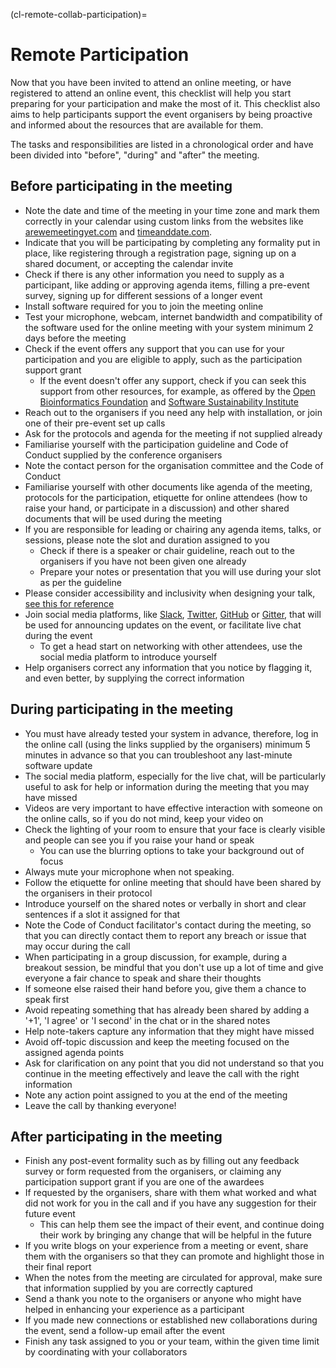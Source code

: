 (cl-remote-collab-participation)=
# Remote Participation

Now that you have been invited to attend an online meeting, or have registered to attend an online event, this checklist will help you start preparing for your participation and make the most of it.
This checklist also aims to help participants support the event organisers by being proactive and informed about the resources that are available for them.

The tasks and responsibilities are listed in a chronological order and have been divided into "before", "during" and "after" the meeting.

## Before participating in the meeting

- Note the date and time of the meeting in your time zone and mark them correctly in your calendar using custom links from the websites like [arewemeetingyet.com](https://www.timeanddate.com/worldclock/meeting.html) and [timeanddate.com](https://www.timeanddate.com/worldclock/fixedform.html).
- Indicate that you will be participating by completing any formality put in place, like registering through a registration page, signing up on a shared document, or accepting the calendar invite
- Check if there is any other information you need to supply as a participant, like adding or approving agenda items, filling a pre-event survey, signing up for different sessions of a longer event
- Install software required for you to join the meeting online
- Test your microphone, webcam, internet bandwidth and compatibility of the software used for the online meeting with your system minimum 2 days before the meeting
- Check if the event offers any support that you can use for your participation and you are eligible to apply, such as the participation support grant
  - If the event doesn't offer any support, check if you can seek this support from other resources, for example, as offered by the [Open Bioinformatics Foundation](https://www.open-bio.org/travel-awards/) and [Software Sustainability Institute](https://software.ac.uk/programmes-and-events/fellowship-programme)
- Reach out to the organisers if you need any help with installation, or join one of their pre-event set up calls
- Ask for the protocols and agenda for the meeting if not supplied already
- Familiarise yourself with the participation guideline and Code of Conduct supplied by the conference organisers
- Note the contact person for the organisation committee and the Code of Conduct
- Familiarise yourself with other documents like agenda of the meeting, protocols for the participation, etiquette for online attendees (how to raise your hand, or participate in a discussion) and other shared documents that will be used during the meeting
- If you are responsible for leading or chairing any agenda items, talks, or sessions, please note the slot and duration assigned to you
  - Check if there is a speaker or chair guideline, reach out to the organisers if you have not been given one already
  - Prepare your notes or presentation that you will use during your slot as per the guideline
- Please consider accessibility and inclusivity when designing your talk, [see this for reference](https://www.w3.org/WAI/teach-advocate/accessible-presentations/#preparing-slides-and-projected-material-speakers)
- Join social media platforms, like [Slack](www.slack.com), [Twitter](www.twitter.com), [GitHub](www.github.com) or [Gitter](www.gitter.im), that will be used for announcing updates on the event, or facilitate live chat during the event
  - To get a head start on networking with other attendees, use the social media platform to introduce yourself
- Help organisers correct any information that you notice by flagging it, and even better, by supplying the correct information

## During participating in the meeting

- You must have already tested your system in advance, therefore, log in the online call (using the links supplied by the organisers) minimum 5 minutes in advance so that you can troubleshoot any last-minute software update
- The social media platform, especially for the live chat, will be particularly useful to ask for help or information during the meeting that you may have missed
- Videos are very important to have effective interaction with someone on the online calls, so if you do not mind, keep your video on
- Check the lighting of your room to ensure that your face is clearly visible and people can see you if you raise your hand or speak
  - You can use the blurring options to take your background out of focus
- Always mute your microphone when not speaking.
- Follow the etiquette for online meeting that should have been shared by the organisers in their protocol
- Introduce yourself on the shared notes or verbally in short and clear sentences if a slot it assigned for that
- Note the Code of Conduct facilitator's contact during the meeting, so that you can directly contact them to report any breach or issue that may occur during the call
- When participating in a group discussion, for example, during a breakout session, be mindful that you don't use up a lot of time and give everyone a fair chance to speak and share their thoughts
- If someone else raised their hand before you, give them a chance to speak first
- Avoid repeating something that has already been shared by adding a '+1', 'I agree' or 'I second' in the chat or in the shared notes
- Help note-takers capture any information that they might have missed
- Avoid off-topic discussion and keep the meeting focused on the assigned agenda points
- Ask for clarification on any point that you did not understand so that you continue in the meeting effectively and leave the call with the right information
- Note any action point assigned to you at the end of the meeting
- Leave the call by thanking everyone!

## After participating in the meeting

- Finish any post-event formality such as by filling out any feedback survey or form requested from the organisers, or claiming any participation support grant if you are one of the awardees
- If requested by the organisers, share with them what worked and what did not work for you in the call and if you have any suggestion for their future event
  - This can help them see the impact of their event, and continue doing their work by bringing any change that will be helpful in the future
- If you write blogs on your experience from a meeting or event, share them with the organisers so that they can promote and highlight those in their final report
- When the notes from the meeting are circulated for approval, make sure that information supplied by you are correctly captured
- Send a thank you note to the organisers or anyone who might have helped in enhancing your experience as a participant
- If you made new connections or established new collaborations during the event, send a follow-up email after the event
- Finish any task assigned to you or your team, within the given time limit by coordinating with your collaborators
